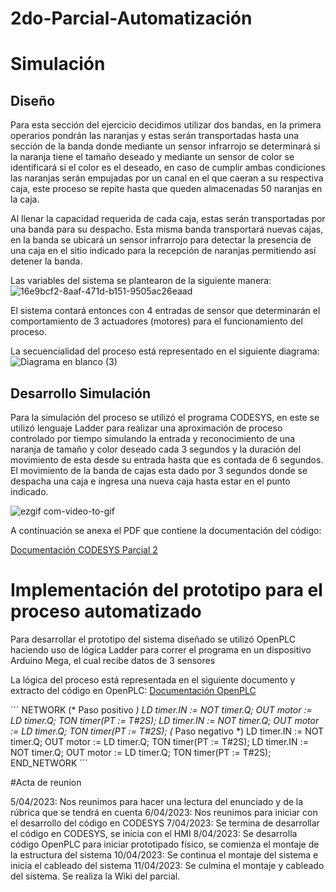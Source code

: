 # 2do-Parcial-Automatización
 
# Simulación

## Diseño
Para esta sección del ejercicio decidimos utilizar dos bandas, en la primera operarios pondrán las naranjas y estas serán transportadas hasta una sección de la banda donde mediante un sensor infrarrojo se determinará si la naranja tiene el tamaño deseado y mediante un sensor de color se identificará si el color es el deseado, en caso de cumplir ambas condiciones las naranjas serán empujadas por un canal en el que caeran a su respectiva caja, este proceso se repite hasta que queden almacenadas 50 naranjas en la caja.

Al llenar la capacidad requerida de cada caja, estas serán transportadas por una banda para su despacho. Esta misma banda transportará nuevas cajas, en la banda se ubicará un sensor infrarrojo para detectar la presencia de una caja en el sitio indicado para la recepción de naranjas permitiendo así detener la banda.

Las variables del sistema se plantearon de la siguiente manera:
![16e9bcf2-8aaf-471d-b151-9505ac26eaad](https://user-images.githubusercontent.com/62396718/231302437-eb145a08-faf0-4afc-ad25-b884c29fc35c.jpg)

El sistema contará entonces con 4 entradas de sensor que determinarán el comportamiento de 3 actuadores (motores) para el funcionamiento del proceso.

La secuencialidad del proceso está representado en el siguiente diagrama: 
<br />
![Diagrama en blanco (3)](https://user-images.githubusercontent.com/62396718/231302773-d1837249-9870-4fdd-a01f-57fd3283230a.png)


## Desarrollo Simulación

Para la simulación del proceso se utilizó el programa CODESYS, en este se utilizó lenguaje Ladder para realizar una aproximación de proceso controlado por tiempo simulando la entrada y reconocimiento de una naranja de tamaño y color deseado cada 3 segundos y la duración del movimiento de esta desde su entrada hasta que es contada de 6 segundos. El movimiento de la banda de cajas esta dado por 3 segundos donde se despacha una caja e ingresa una nueva caja hasta estar en el punto indicado. 

![ezgif com-video-to-gif](https://user-images.githubusercontent.com/62396718/231307768-92ebf427-f7a2-42e4-acb7-26e7e1d882c6.gif)


A continuación se anexa el PDF que contiene la documentación del código:

[Documentación CODESYS Parcial 2](https://github.com/Santarm11/2do-Parcial-Automatizaci-n/files/11205480/Parcial.2.Auto.pdf)


# Implementación del prototipo para el proceso automatizado

Para desarrollar el prototipo del sistema diseñado se utilizó OpenPLC haciendo uso de lógica Ladder para correr el programa en un dispositivo Arduino Mega, el cual recibe datos de 3 sensores 

La lógica del proceso está representada en el siguiente documento y extracto del código en OpenPLC: 
[Documentación OpenPLC](https://github.com/Santarm11/2do-Parcial-Automatizaci-n/files/11205637/paracialauto2OPLC.pdf)

´´´
NETWORK
(* Paso positivo *)
    LD timer.IN := NOT timer.Q;
    OUT motor := LD timer.Q;
    TON timer(PT := T#2S);
    LD timer.IN := NOT timer.Q;
    OUT motor := LD timer.Q;
    TON timer(PT := T#2S);
(* Paso negativo *)
    LD timer.IN := NOT timer.Q;
    OUT motor := LD timer.Q;
    TON timer(PT := T#2S);
    LD timer.IN := NOT timer.Q;
    OUT motor := LD timer.Q;
    TON timer(PT := T#2S);
END_NETWORK
´´´

#Acta de reunion

5/04/2023: Nos reunimos para hacer una lectura del enunciado y de la rúbrica que se tendrá en cuenta
6/04/2023: Nos reunimos para iniciar con el desarrollo del código en CODESYS
7/04/2023: Se termina de desarrollar el código en CODESYS, se inicia con el HMI
8/04/2023: Se desarrolla código OpenPLC para iniciar prototipado físico, se comienza el montaje de la estructura del sistema
10/04/2023: Se continua el montaje del sistema e inicia el cableado del sistema
11/04/2023: Se culmina el montaje y cableado del sistema. Se realiza la Wiki del parcial.

